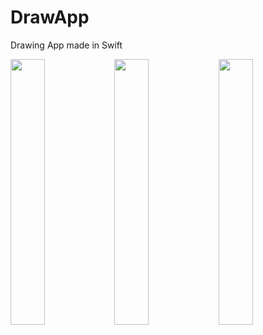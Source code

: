 # DrawApp
Drawing App made in Swift

<img src="https://i.ibb.co/cXDK4Yd/Screenshot-2022-05-07-at-14-38-52.png" width="33%" height="33%"><img src="https://i.ibb.co/SVqfJ6w/Screenshot-2022-05-07-at-14-38-58.png" width="33%" height="33%"><img src="https://i.ibb.co/t83KVb0/Screenshot-2022-05-07-at-14-39-00.png" width="33%" height="33%">
